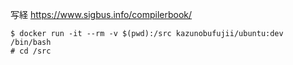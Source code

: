 写経
https://www.sigbus.info/compilerbook/

```
$ docker run -it --rm -v $(pwd):/src kazunobufujii/ubuntu:dev /bin/bash
# cd /src
```